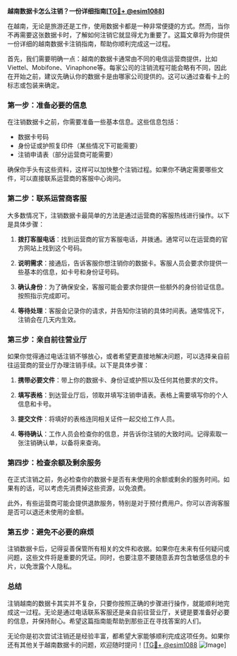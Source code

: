 **越南数据卡怎么注销？一份详细指南[[TG💪+ @esim1088](https://t.me/s/esim1088)]**

在越南，无论是旅游还是工作，使用数据卡都是一种非常便捷的方式。然而，当你不再需要这张数据卡时，了解如何注销它就显得尤为重要了。这篇文章将为你提供一份详细的越南数据卡注销指南，帮助你顺利完成这一过程。

首先，我们需要明确一点：越南的数据卡通常由不同的电信运营商提供，比如Viettel、Mobifone、Vinaphone等。每家公司的注销流程可能会略有不同，因此在开始之前，建议先确认你的数据卡是由哪家公司提供的。这可以通过查看卡上的标志或包装来确定。

### **第一步：准备必要的信息**
在注销数据卡之前，你需要准备一些基本信息。这些信息包括：
- 数据卡号码
- 身份证或护照复印件（某些情况下可能需要）
- 注销申请表（部分运营商可能需要）

确保你手头有这些资料，这样可以加快整个注销过程。如果你不确定需要哪些文件，可以直接联系运营商的客服中心询问。

### **第二步：联系运营商客服**
大多数情况下，注销数据卡最简单的方法是通过运营商的客服热线进行操作。以下是具体步骤：

1. **拨打客服电话**：找到运营商的官方客服电话，并拨通。通常可以在运营商的官方网站上找到这个号码。
   
2. **说明需求**：接通后，告诉客服你想注销你的数据卡。客服人员会要求你提供一些基本的信息，如卡号和身份证号码。

3. **确认身份**：为了确保安全，客服可能会要求你提供一些额外的身份验证信息。按照指示完成即可。

4. **等待处理**：客服会记录你的请求，并告知你注销的具体时间表。通常情况下，注销会在几天内生效。

### **第三步：亲自前往营业厅**
如果你觉得通过电话注销不够放心，或者希望更直接地解决问题，可以选择亲自前往运营商的营业厅办理注销手续。以下是具体步骤：

1. **携带必要文件**：带上你的数据卡、身份证或护照以及任何其他要求的文件。

2. **填写表格**：到达营业厅后，领取并填写注销申请表。表格上需要填写你的个人信息和卡号。

3. **提交文件**：将填好的表格连同相关证件一起交给工作人员。

4. **等待确认**：工作人员会检查你的信息，并告诉你注销的大致时间。记得索取一张注销确认单，以备将来查询。

### **第四步：检查余额及剩余服务**
在正式注销之前，务必检查你的数据卡是否有未使用的余额或剩余的服务时间。如果有的话，可以考虑先消费掉这些资源，以免浪费。

此外，有些运营商可能会提供退款服务，特别是对于预付费用户。你可以咨询客服是否可以退还未使用的金额。

### **第五步：避免不必要的麻烦**
注销数据卡后，记得妥善保管所有相关的文件和收据。如果你在未来有任何疑问或问题，这些文件将是重要的凭证。同时，也要注意不要随意丢弃包含敏感信息的卡片，以免泄露个人隐私。

### **总结**
注销越南的数据卡其实并不复杂，只要你按照正确的步骤进行操作，就能顺利地完成这一过程。无论是通过电话联系客服还是亲自前往营业厅，关键是要准备好必要的信息，并保持耐心。希望这篇指南能帮助到那些正在寻找答案的人们。

无论你是初次尝试注销还是经验丰富，都希望大家能够顺利完成这项任务。如果你还有其他关于越南数据卡的问题，欢迎随时提问！[[TG💪+ @esim1088](https://t.me/s/esim1088) ![Image](https://i.postimg.cc/4NQfJmqS/Snipaste-2025-05-13-00-14-12.png)]